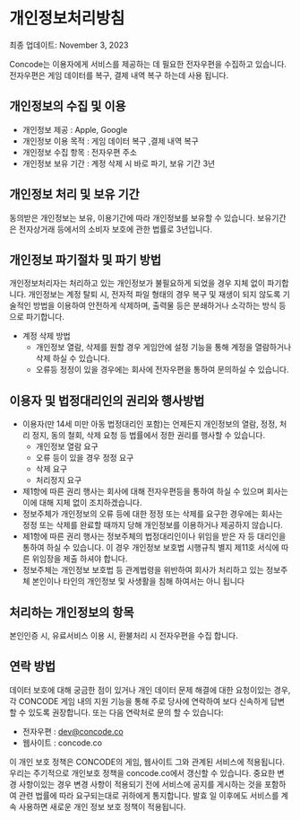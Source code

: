 # 개인정보처리방침

최종 업데이트: November 3, 2023

Concode는 이용자에게 서비스를 제공하는 데 필요한 전자우편을 수집하고 있습니다. 전자우편은 게임 데이터를 복구, 결제 내역 복구 하는데 사용 됩니다.

## 개인정보의 수집 및 이용
* 개인정보 제공 : Apple, Google 
* 개인정보 이용 목적 : 게임 데이터 복구 ,결제 내역 복구 
* 개인정보 수집 항목 : 전자우편 주소 
* 개인정보 보유 기간 : 계정 삭제 시 바로 파기, 보유 기간 3년

## 개인정보 처리 및 보유 기간
동의받은 개인정보는 보유, 이용기간에 따라 개인정보를 보유할 수 있습니다. 보유기간은 전자상거래 등에서의 소비자 보호에 관한 법률로 3년입니다.

## 개인정보 파기절차 및 파기 방법
개인정보처리자는 처리하고 있는 개인정보가 불필요하게 되었을 경우 지체 없이 파기합니다. 개인정보는 계정 탈퇴 시, 전자적 파일 형태의 경우 복구 및 재생이 되지 않도록 기술적인 방법을 이용하여 안전하게 삭제하며, 출력물 등은 분쇄하거나 소각하는 방식 등으로 파기합니다.
* 계정 삭제 방법
   * 개인정보 열람, 삭제를 원할 경우 게임안에 설정 기능을 통해 계정을 열람하거나 삭제 하실 수 있습니다.
   * 오류등 정정이 있을 경우에는 회사에 전자우편을 통하여 문의하실 수 있습니다.

## 이용자 및 법정대리인의 권리와 행사방법
* 이용자(만 14세 미만 아동 법정대리인 포함)는 언제든지 개인정보의 열람, 정정, 처리 정지, 동의 철회, 삭제 요청 등 법률에서 정한 권리를 행사할 수 있습니다.
  * 개인정보 열람 요구
  * 오류 등이 있을 경우 정정 요구
  * 삭제 요구
  * 처리정지 요구
* 제1항에 따른 권리 행사는 회사에 대해 전자우편등을 통하여 하실 수 있으며 회사는 이에 대해 지체 없이 조치하겠습니다.
* 정보주체가 개인정보의 오류 등에 대한 정정 또는 삭제를 요구한 경우에는 회사는 정정 또는 삭제를 완료할 때까지 당해 개인정보를 이용하거나 제공하지 않습니다.
* 제1항에 따른 권리 행사는 정보주체의 법정대리인이나 위임을 받은 자 등 대리인을 통하여 하실 수 있습니다. 이 경우 개인정보 보호법 시행규칙 별지 제11호 서식에 따른 위임장을 제출 하셔야 합니다.
* 정보주체는 개인정보 보호법 등 관계법령을 위반하여 회사가 처리하고 있는 정보주체 본인이나 타인의 개인정보 및 사생활을 침해 하여서는 아니 됩니다

## 처리하는 개인정보의 항목
본인인증 시, 유료서비스 이용 시, 환불처리 시 전자우편을 수집 합니다.

## 연락 방법
데이터 보호에 대해 궁금한 점이 있거나 개인 데이터 문제 해결에 대한 요청이있는 경우, 각 CONCODE 게임 내의 지원 기능을 통해 주로 당사에 연락하여 보다 신속하게 답변 할 수 있도록 권장합니다. 또는 다음 연락처로 문의 할 수 있습니다:

* 전자우편 : dev@concode.co
* 웹사이트 : concode.co

이 개인 보호 정책은 CONCODE의 게임, 웹사이트 그와 관계된 서비스에 적용됩니다. 우리는 주기적으로 개인보호 정책을 concode.co에서 갱신할 수 있습니다. 중요한 변경 사항이있는 경우 변경 사항이 적용되기 전에 서비스에 공지를 게시하는 것을 포함하여 관련 법률에 따라 요구되는대로 귀하에게 통지합니다. 발효 일 이후에도 서비스를 계속 사용하면 새로운 개인 정보 보호 정책이 적용됩니다.